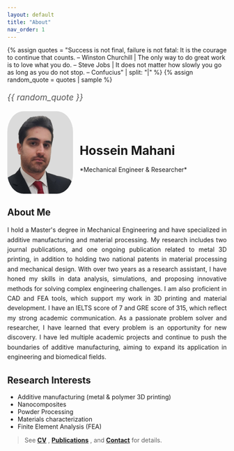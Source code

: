 ```yaml
---
layout: default
title: "About"
nav_order: 1
---
```


<!-- Liquid Random Quote -->
{% assign quotes = "Success is not final, failure is not fatal: It is the courage to continue that counts.  – Winston Churchill | The only way to do great work is to love what you do.  – Steve Jobs | It does not matter how slowly you go as long as you do not stop.  – Confucius" | split: "|" %}
{% assign random_quote = quotes | sample %}


<p style="font-style: italic; color: #555; margin: 20px 0; font-size: 1.2rem;">
  {{ random_quote }}
</p>


<div class="headshot-container" style="display: flex; align-items: center; flex-wrap: wrap;">
  <img 
    src="/assets/img/headshot.jpg" 
    alt="Hossein Mahani" 
    style="width: 4cm; height: 5cm; border-radius: 25%; object-fit: cover; margin-right: 15px;">
  <div class="name-container">
    <h1 id="hossein-name">Hossein Mahani</h1>
    <p>*Mechanical Engineer & Researcher*</p>
  </div>
</div>

<h2 id="about-me">About Me</h2>
<p style="text-align: justify; text-justify: inter-word; line-height: 1.6;">
  I hold a Master's degree in Mechanical Engineering and have specialized in additive manufacturing and material processing. My research includes two journal publications, and one ongoing publication related to metal 3D printing, in addition to holding two national patents in material processing and mechanical design. With over two years as a research assistant, I have honed my skills in data analysis, simulations, and proposing innovative methods for solving complex engineering challenges. I am also proficient in CAD and FEA tools, which support my work in 3D printing and material development. I have an IELTS score of 7 and GRE score of 315, which reflect my strong academic communication. As a passionate problem solver and researcher, I have learned that every problem is an opportunity for new discovery. I have led multiple academic projects and continue to push the boundaries of additive manufacturing, aiming to expand its application in engineering and biomedical fields.
</p>


## Research Interests
- Additive manufacturing (metal & polymer 3D printing)  
- Nanocomposites  
- Powder Processing  
- Materials characterization  
- Finite Element Analysis (FEA)
  
   


> See  **[CV](/cv)** , **[Publications](/publications)** , and **[Contact](/contact)** for details.
